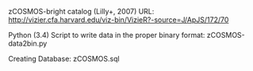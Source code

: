 zCOSMOS-bright catalog (Lilly+, 2007) URL:
http://vizier.cfa.harvard.edu/viz-bin/VizieR?-source=J/ApJS/172/70

Python (3.4) Script to write data in the proper binary format:
zCOSMOS-data2bin.py

Creating Database:
zCOSMOS.sql